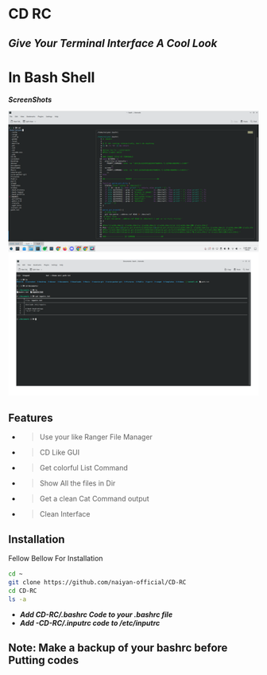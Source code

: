 # CD RC 
## _Give Your Terminal Interface A Cool Look_

# In Bash Shell 

***ScreenShots***

![Screenshot]( /image/Screenshot_20230108_024926.png?raw=true)
![Screenshot]( /image/Screenshot_20230108_030342.png?raw=true)

## Features

- > Use your like Ranger File Manager
> 
- > CD Like GUI 
> 
- > Get colorful List Command
> 
- > Show All the files in Dir
> 
- > Get a clean Cat Command output
> 
- > Clean Interface 

## Installation 

Fellow Bellow For Installation

```sh
cd ~
git clone https://github.com/naiyan-official/CD-RC 
cd CD-RC
ls -a
```
- ***_Add CD-RC/.bashrc Code to your .bashrc file_***
- ***_Add -CD-RC/.inputrc code to /etc/inputrc_***
 ## Note: Make a backup of your bashrc before Putting codes
